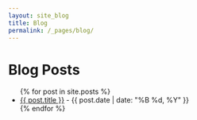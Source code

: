 ```yaml
---
layout: site_blog
title: Blog
permalink: /_pages/blog/
---
```


<h1>Blog Posts</h1>
<ul>
  {% for post in site.posts %}
    <li>
      <a href="{{ post.url }}">{{ post.title }}</a> - {{ post.date | date: "%B %d, %Y" }}
    </li>
  {% endfor %}
</ul>